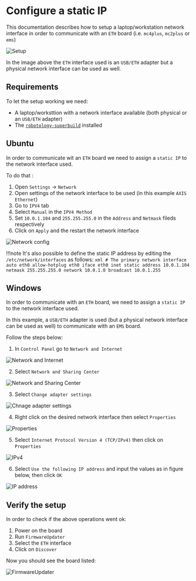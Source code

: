 # Configure a static IP
This documentation describes how to setup a laptop/workstation network interface in order to communicate with an `ETH` board (i.e. `mc4plus`, `mc2plus` or `ems`)

![Setup](./img/img-1.png)

In the image above the `ETH` interface used is an `USB/ETH` adapter but a physical network interface can be used as well.

## Requirements
To let the setup working we need:

-  A laptop/worksttion with a network interface available (both physical or an `USB/ETH` adapter)
-  The [`robotology-superbuild`](https://github.com/robotology/robotology-superbuild) installed

## Ubuntu
In order to communicate wit an `ETH` board we need to assign a `static IP` to the network interface used.

To do that :

1. Open `Settings` -> `Network`
2. Open settings of the network interface to be used (in this example `AXIS Ethernet`)
3. Go to `IPV4` tab
4. Select `Manual` in the `IPV4 Method`
5. Set `10.0.1.104` and `255.255.255.0` in the `Address` and `Netmask` fileds respectively
6. Click on `Apply` and the restart the network interface

![Network config](./img/img-2.png)

!!!note
    It's also possible to define the static IP address by editing the `/etc/network/interfaces` as follows:
    ```xml
        # The primary network interface
            auto eth0
            allow-hotplug eth0
            iface eth0 inet static
            address 10.0.1.104
            netmask 255.255.255.0
            network 10.0.1.0
            broadcast 10.0.1.255
    ```

## Windows
In order to communicate with an `ETH` board, we need to assign a `static IP` to the network interface used.

In this example, a `USB/ETH` adapter is used (but a physical network interface can be used as well) to communicate with an `EMS` board.

Follow the steps below:

1. In `Control Panel` go to `Network and Internet`

![Network and Internet](img/network-setup-1.png)

2. Select `Network and Sharing Center` 

![Network and Sharing Center](img/network-setup-2.png)

3. Select `Change adapter settings` 

![Chnage adapter settings](img/network-setup-3.png)

4. Right click on the desired network interface then select `Properties`

![Properties](img/network-setup-4.png)

5. Select `Internet Protocol Version 4 (TCP/IPv4)` then click on `Properties`

![IPv4](img/network-setup-5.png)

6. Select `Use the following IP address` and input the values as in figure below, then click `OK`

![IP address](img/network-setup-6.png)

## Verify the setup
In order to check if the above operations went ok:

1. Power on the board
2. Run `FirmwareUpdater`
3. Select the `ETH` interface
4. Click on `Discover`

Now you should see the board listed:

![FirmwareUpdater](./img/img-3.png)
